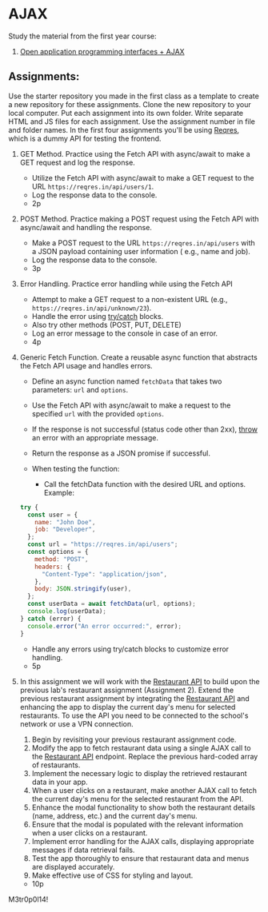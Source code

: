 # AJAX

Study the material from the first year course:

1. [Open application programming interfaces + AJAX](https://github.com/ilkkamtk/JavaScript-english/blob/main/apit-ajax.md)

## Assignments:

Use the starter repository you made in the first class as a template to create a new repository for these assignments.
Clone the new repository to your local computer. Put each assignment into its own folder. Write separate HTML and JS
files for each assignment. Use the assignment number in file and folder names. In the first four assignments you'll be
using [Reqres](https://reqres.in/), which is a dummy API for testing the frontend.

1. GET Method. Practice using the Fetch API with async/await to make a GET request and log the response.

   - Utilize the Fetch API with async/await to make a GET request to the URL `https://reqres.in/api/users/1`.
   - Log the response data to the console.
   - 2p

2. POST Method. Practice making a POST request using the Fetch API with async/await and handling the response.

   - Make a POST request to the URL `https://reqres.in/api/users` with a JSON payload containing user information (
     e.g.,
     name and job).
   - Log the response data to the console.
   - 3p

3. Error Handling. Practice error handling while using the Fetch API

   - Attempt to make a GET request to a non-existent URL (e.g., `https://reqres.in/api/unknown/23`).
   - Handle the error
     using [try/catch](https://developer.mozilla.org/en-US/docs/Web/JavaScript/Reference/Statements/try...catch)
     blocks.
   - Also try other methods (POST, PUT, DELETE)
   - Log an error message to the console in case of an error.
   - 4p

4. Generic Fetch Function. Create a reusable async function that abstracts the Fetch API usage and handles errors.

   - Define an async function named `fetchData` that takes two parameters: `url` and `options`.
   - Use the Fetch API with async/await to make a request to the specified `url` with the provided `options`.
   - If the response is not successful (status code other than
     2xx), [throw](https://developer.mozilla.org/en-US/docs/Web/JavaScript/Reference/Statements/throw) an error with an
     appropriate message.
   - Return the response as a JSON promise if successful.

   - When testing the function:
     - Call the fetchData function with the desired URL and options. Example:

   ```javascript
   try {
     const user = {
       name: "John Doe",
       job: "Developer",
     };
     const url = "https://reqres.in/api/users";
     const options = {
       method: "POST",
       headers: {
         "Content-Type": "application/json",
       },
       body: JSON.stringify(user),
     };
     const userData = await fetchData(url, options);
     console.log(userData);
   } catch (error) {
     console.error("An error occurred:", error);
   }
   ```

   - Handle any errors using try/catch blocks to customize error handling.
   - 5p

5. In this assignment we will work with the [Restaurant API](https://media2.edu.metropolia.fi/restaurant/) to build upon the previous lab's restaurant assignment (Assignment 2). Extend the previous restaurant assignment by integrating the [Restaurant API](https://media2.edu.metropolia.fi/restaurant/) and enhancing the app to display the current day's menu for selected restaurants. To use the API you need to be connected to the school's network or use a VPN connection.
   1. Begin by revisiting your previous restaurant assignment code.
   2. Modify the app to fetch restaurant data using a single AJAX call to the [Restaurant API](https://media2.edu.metropolia.fi/restaurant/api/v1/restaurants) endpoint. Replace the previous hard-coded array of restaurants.
   3. Implement the necessary logic to display the retrieved restaurant data in your app.
   4. When a user clicks on a restaurant, make another AJAX call to fetch the current day's menu for the selected restaurant from the API.
   5. Enhance the modal functionality to show both the restaurant details (name, address, etc.) and the current day's menu.
   6. Ensure that the modal is populated with the relevant information when a user clicks on a restaurant.
   7. Implement error handling for the AJAX calls, displaying appropriate messages if data retrieval fails.
   8. Test the app thoroughly to ensure that restaurant data and menus are displayed accurately.
   9. Make effective use of CSS for styling and layout.
   - 10p

M3tr0p0l14!
